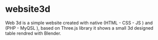 # website3d
Web 3d is a simple website created with native (HTML - CSS - JS ) and (PHP - MyQSL ), based on Three.js library it shows a small 
3d designed table rendred with Blender.

